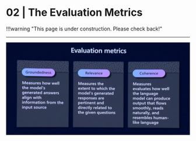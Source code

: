 # 02 | The Evaluation Metrics

!!!warning "This page is under construction. Please check back!"

---


![](../img/concepts/06-evaluation-metrics.png)